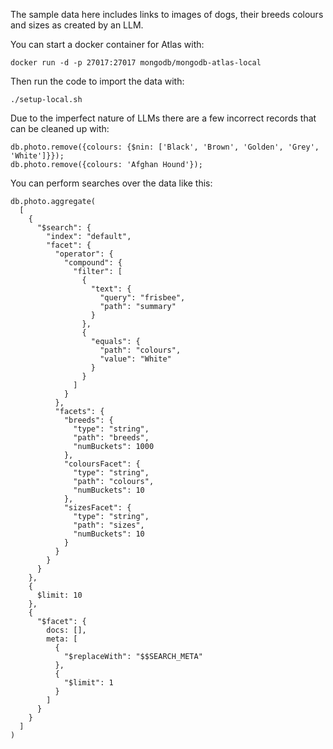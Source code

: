 The sample data here includes links to images of dogs, their breeds colours and sizes as created by an LLM. 

You can start a docker container for Atlas with:
```
docker run -d -p 27017:27017 mongodb/mongodb-atlas-local
```

Then run the code to import the data with:
```
./setup-local.sh
```

Due to the imperfect nature of LLMs there are a few incorrect records that can be cleaned up with:
```
db.photo.remove({colours: {$nin: ['Black', 'Brown', 'Golden', 'Grey', 'White']}});
db.photo.remove({colours: 'Afghan Hound'});
```

You can perform searches over the data like this:
```
db.photo.aggregate(
  [
    {
      "$search": {
        "index": "default",
        "facet": {
          "operator": {
            "compound": {
              "filter": [
                {
                  "text": {
                    "query": "frisbee",
                    "path": "summary"
                  }
                },
                {
                  "equals": {
                    "path": "colours",
                    "value": "White"
                  }
                }
              ]
            }
          },
          "facets": {
            "breeds": {
              "type": "string",
              "path": "breeds",
              "numBuckets": 1000
            },
            "coloursFacet": {
              "type": "string",
              "path": "colours",
              "numBuckets": 10
            },
            "sizesFacet": {
              "type": "string",
              "path": "sizes",
              "numBuckets": 10
            }
          }
        }
      }
    },
    {
      $limit: 10
    },
    {
      "$facet": {
        docs: [],
        meta: [
          {
            "$replaceWith": "$$SEARCH_META"
          },
          {
            "$limit": 1
          }
        ]
      }
    }
  ]
)
```
